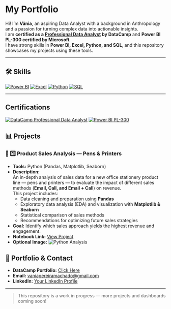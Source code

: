 # My Portfolio

Hi! I’m **Vânia**, an aspiring Data Analyst with a background in Anthropology and a passion for turning complex data into actionable insights.  
I am **certified as a [Professional Data Analyst](https://www.datacamp.com/certificate/DA0027508810449) by DataCamp** and **Power BI PL-300 certified by Microsoft**.  
I have strong skills in **Power BI, Excel, Python, and SQL**, and this repository showcases my projects using these tools.

---

## 🛠️ Skills 

[![Power BI](https://img.shields.io/badge/Power%20BI-%230076D6?style=for-the-badge&logo=power-bi&logoColor=white)](https://powerbi.microsoft.com/) 
[![Excel](https://img.shields.io/badge/Excel-%231D6F42?style=for-the-badge&logo=microsoft-excel&logoColor=white)](https://www.microsoft.com/en-us/microsoft-365/excel)
[![Python](https://img.shields.io/badge/Python-%2314354C?style=for-the-badge&logo=python&logoColor=white)](https://www.python.org/) 
[![SQL](https://img.shields.io/badge/SQL-%23007ACC?style=for-the-badge&logo=postgresql&logoColor=white)](https://www.postgresql.org/)


---

## Certifications
[![DataCamp Professional Data Analyst](https://img.shields.io/badge/DataCamp-Professional%20Data%20Analyst-brightgreen)](https://www.datacamp.com/profile)
[![Power BI PL-300](https://img.shields.io/badge/Microsoft-PL--300%20Certified-blue)](https://learn.microsoft.com/en-us/certifications/power-bi-data-analyst/)

## 📊 Projects

### 🐍 1️⃣ Product Sales Analysis — Pens & Printers
- **Tools:** Python (Pandas, Matplotlib, Seaborn)  
- **Description:**  
  An in-depth analysis of sales data for a new office stationery product line — pens and printers — to evaluate the impact of different sales methods (**Email, Call, and Email + Call**) on revenue.  
  This project includes:
  - Data cleaning and preparation using **Pandas**  
  - Exploratory data analysis (EDA) and visualization with **Matplotlib & Seaborn**  
  - Statistical comparison of sales methods  
  - Recommendations for optimizing future sales strategies  
- **Goal:** Identify which sales approach yields the highest revenue and engagement.  
- **Notebook Link:** [View Project](https://github.com/vaniasusername/Product-Sales-Analysis-Pens-Printers)  
- **Optional Image:** ![Python Analysis](04_Images/python_sales_analysis.png)

## 🔗 Portfolio & Contact

- **DataCamp Portfolio:** [Click Here](https://www.datacamp.com/portfolio/vaniapereiramachado)  
- **Email:** vaniapereiramachado@gmail.com  
- **LinkedIn:** [Your LinkedIn Profile](https://www.linkedin.com/in/yourusername)  

---

> This repository is a work in progress — more projects and dashboards coming soon!
